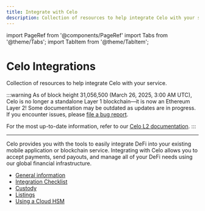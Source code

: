 ```yaml
---
title: Integrate with Celo
description: Collection of resources to help integrate Celo with your service.
---
```


import PageRef from '@components/PageRef'
import Tabs from '@theme/Tabs';
import TabItem from '@theme/TabItem';

# Celo Integrations

Collection of resources to help integrate Celo with your service.

:::warning
As of block height 31,056,500 (March 26, 2025, 3:00 AM UTC), Celo is no longer a standalone Layer 1 blockchain—it is now an Ethereum Layer 2!
Some documentation may be outdated as updates are in progress. If you encounter issues, please [file a bug report](https://github.com/celo-org/docs/issues/new/choose).

For the most up-to-date information, refer to our [Celo L2 documentation](https://docs.celo.org/cel2).
:::

---

Celo provides you with the tools to easily integrate DeFi into your existing mobile application or blockchain service. Integrating with Celo allows you to accept payments, send payouts, and manage all of your DeFi needs using our global financial infrastructure.

- [General information](/integration/general)
- [Integration Checklist](/integration/checklist)
- [Custody](/integration/custody)
- [Listings](/integration/listings)
- [Using a Cloud HSM](/integration/cloud-hsm)
